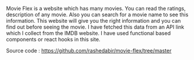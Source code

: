 Movie Flex is a website which has many movies. You can read the ratings, description of any movie. Also you can search for a movie name to see this information. This website will give you the right information and you can find out before seeing the movie. I have fetched this data from an API link which I collect from the IMDB website. I have used functional based components or react hooks in this site.

Source code : https://github.com/rashedabir/movie-flex/tree/master

